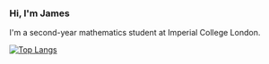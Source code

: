 ### Hi, I'm James

I'm a second-year mathematics student at Imperial College London.

[![Top Langs](https://github-readme-stats.vercel.app/api/top-langs/?username=jameswu5&layout=donut)](https://github.com/anuraghazra/github-readme-stats)
